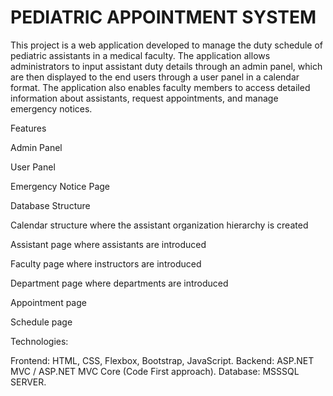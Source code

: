 # PEDIATRIC APPOINTMENT SYSTEM
This project is a web application developed to manage the duty schedule of pediatric assistants in a medical faculty. The application allows administrators to input assistant duty details through an admin panel, which are then displayed to the end users through a user panel in a calendar format. The application also enables faculty members to access detailed information about assistants, request appointments, and manage emergency notices.

Features

Admin Panel

User Panel

Emergency Notice Page

Database Structure

Calendar structure where the assistant organization hierarchy is created

Assistant page where assistants are introduced

Faculty page where instructors are introduced

Department page where departments are introduced

Appointment page

Schedule page

Technologies:

Frontend: HTML, CSS, Flexbox, Bootstrap, JavaScript.
Backend: ASP.NET MVC / ASP.NET MVC Core (Code First approach).
Database: MSSSQL SERVER.

